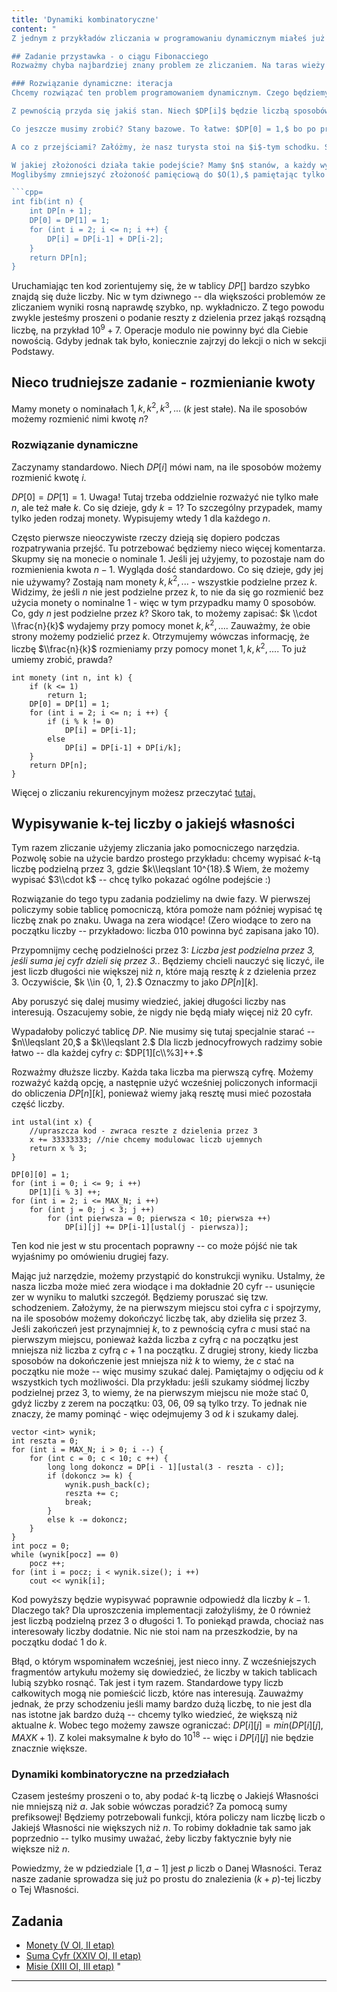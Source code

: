 ```yaml
---
title: 'Dynamiki kombinatoryczne'
content: "
Z jednym z przykładów zliczania w programowaniu dynamicznym miałeś już do czynienia podczas wprowadzenia do tego działu. Pamiętasz zadanie z liczbami? Dzisiaj nauczymy się rozwiązywać podobne zadania, a także kilka nieco trudniejszych. Zacznijmy od czegoś prostego. 

## Zadanie przystawka - o ciągu Fibonacciego
Rozważmy chyba najbardziej znany problem ze zliczaniem. Na taras wieży widokowej prowadzą schody o $n$ stopniach. Turysta wchodzi na taras wykonując kroki co $1$ lub co $2$ stopnie. Na ile sposobów turysta może przejść schody?.

### Rozwiązanie dynamiczne: iteracja
Chcemy rozwiązać ten problem programowaniem dynamicznym. Czego będziemy potrzebować?

Z pewnością przyda się jakiś stan. Niech $DP[i]$ będzie liczbą sposobów, na które możemy przejść schody z $i$ stopniami.

Co jeszcze musimy zrobić? Stany bazowe. To łatwe: $DP[0] = 1,$ bo po prostu stoimy w miejscu, a $DP[1] = 1,$ bo musimy przejść o jeden schodek.

A co z przejściami? Załóżmy, że nasz turysta stoi na $i$-tym schodku. Skąd mógł przyjść w jednym ruchu? Ze schodków $i-1$ lub $i-2,$ wykonując odpowiednio kroki o $1$ lub o $2$ schodki. Wobec tego $DP[i] = DP[i-1] + DP[i-2].$

W jakiej złożoności działa takie podejście? Mamy $n$ stanów, a każdy wyliczamy w $O(1).$ Złożoność czasowa wynosi więc $O(n),$ podobnie jak pamięciowa.
Moglibyśmy zmniejszyć złożoność pamięciową do $O(1),$ pamiętając tylko dwie ostatnie wartości tablicy (innych już nie będziemy potrzebować). Oto kod:

```cpp=
int fib(int n) {
	int DP[n + 1];
	DP[0] = DP[1] = 1;
	for (int i = 2; i <= n; i ++) {
		DP[i] = DP[i-1] + DP[i-2];
	}
	return DP[n];
}
```

Uruchamiając ten kod zorientujemy się, że w tablicy $DP[]$ bardzo szybko znajdą się duże liczby. Nic w tym dziwnego -- dla większości problemów ze zliczaniem wyniki rosną naprawdę szybko, np. wykładniczo. Z tego powodu zwykle jesteśmy proszeni o podanie reszty z dzielenia przez jakąś rozsądną liczbę, na przykład $10^9+7.$ Operacje modulo nie powinny być dla Ciebie nowością. Gdyby jednak tak było, koniecznie zajrzyj do lekcji o nich w sekcji Podstawy.

## Nieco trudniejsze zadanie - rozmienianie kwoty
Mamy monety o nominałach $1, k, k^2, k^3, ...$ ($k$ jest stałe). Na ile sposobów możemy rozmienić nimi kwotę $n$?

### Rozwiązanie dynamiczne
Zaczynamy standardowo. Niech $DP[i]$ mówi nam, na ile sposobów możemy rozmienić kwotę $i.$

$DP[0] = DP[1] = 1.$ Uwaga! Tutaj trzeba oddzielnie rozważyć nie tylko małe $n$, ale też małe $k$. Co się dzieje, gdy $k=1$? To szczególny przypadek, mamy tylko jeden rodzaj monety. Wypisujemy wtedy $1$ dla każdego $n.$

Często pierwsze nieoczywiste rzeczy dzieją się dopiero podczas rozpatrywania przejść. Tu potrzebować będziemy nieco więcej komentarza. Skupmy się na monecie o nominale $1.$ Jeśli jej użyjemy, to pozostaje nam do rozmienienia kwota $n-1.$ Wygląda dość standardowo. Co się dzieje, gdy jej nie używamy?
Zostają nam monety $k, k^2, ...$ - wszystkie podzielne przez $k.$ Widzimy, że jeśli $n$ nie jest podzielne przez $k,$ to nie da się go rozmienić bez użycia monety o nominalne $1$ - więc w tym przypadku mamy $0$ sposobów. Co, gdy $n$ jest podzielne przez $k$? Skoro tak, to możemy zapisać: $k \\cdot \\frac{n}{k}$ wydajemy przy pomocy monet $k, k^2, ....$ Zauważmy, że obie strony możemy podzielić przez $k.$ Otrzymujemy wówczas informację, że liczbę $\\frac{n}{k}$ rozmieniamy przy pomocy monet $1, k, k^2, ....$ To już umiemy zrobić, prawda?

```cpp=
int monety (int n, int k) {
	if (k <= 1)
		return 1;
	DP[0] = DP[1] = 1;
	for (int i = 2; i <= n; i ++) {
		if (i % k != 0)
			DP[i] = DP[i-1];
		else
			DP[i] = DP[i-1] + DP[i/k];
	}
	return DP[n];
}
```

Więcej o zliczaniu rekurencyjnym możesz przeczytać [tutaj.](http://www-users.mat.umk.pl/~sendlew/w12/mata2-rekurencja-slajdy.pdf)

## Wypisywanie k-tej liczby o jakiejś własności
Tym razem zliczanie użyjemy zliczania jako pomocniczego narzędzia. Pozwolę sobie na użycie bardzo prostego przykładu: chcemy wypisać $k$-tą liczbę podzielną przez $3,$ gdzie $k\\leqslant 10^{18}.$ Wiem, że możemy wypisać $3\\cdot k$ -- chcę tylko pokazać ogólne podejście :) 

Rozwiązanie do tego typu zadania podzielimy na dwie fazy. W pierwszej policzymy sobie tablicę pomocniczą, która pomoże nam później wypisać tę liczbę znak po znaku. Uwaga na zera wiodące! (Zero wiodące to zero na początku liczby -- przykładowo: liczba $010$ powinna być zapisana jako $10$).

Przypomnijmy cechę podzielności przez $3$: <i>Liczba jest podzielna przez $3,$ jeśli suma jej cyfr dzieli się przez $3.$</i>. Będziemy chcieli nauczyć się liczyć, ile jest liczb długości nie większej niż $n,$ które mają resztę $k$ z dzielenia przez $3.$ Oczywiście, $k \\in {0, 1, 2}.$ Oznaczmy to jako $DP[n][k].$

Aby poruszyć się dalej musimy wiedzieć, jakiej długości liczby nas interesują. Oszacujemy sobie, że nigdy nie będą miały więcej niż $20$ cyfr.

Wypadałoby policzyć tablicę $DP.$ Nie musimy się tutaj specjalnie starać -- $n\\leqslant 20,$ a $k\\leqslant 2.$ Dla liczb jednocyfrowych radzimy sobie łatwo -- dla każdej cyfry $c$: $DP[1][c\\%3]++.$

Rozważmy dłuższe liczby. Każda taka liczba ma pierwszą cyfrę. Możemy rozważyć każdą opcję, a następnie użyć wcześniej policzonych informacji do obliczenia $DP[n][k],$ ponieważ wiemy jaką resztę musi mieć pozostała część liczby.

```cpp=
int ustal(int x) {
	//upraszcza kod - zwraca reszte z dzielenia przez 3
	x += 33333333; //nie chcemy modulowac liczb ujemnych
	return x % 3;
}

DP[0][0] = 1;
for (int i = 0; i <= 9; i ++)
	DP[1][i % 3] ++;
for (int i = 2; i <= MAX_N; i ++)
	for (int j = 0; j < 3; j ++)
		for (int pierwsza = 0; pierwsza < 10; pierwsza ++)
			DP[i][j] += DP[i-1][ustal(j - pierwsza)];
```

Ten kod nie jest w stu procentach poprawny -- co może pójść nie tak wyjaśnimy po omówieniu drugiej fazy.

Mając już narzędzie, możemy przystąpić do konstrukcji wyniku. Ustalmy, że nasza liczba może mieć zera wiodące i ma dokładnie $20$ cyfr -- usunięcie zer w wyniku to malutki szczegół. Będziemy poruszać się tzw. schodzeniem. Założymy, że na pierwszym miejscu stoi cyfra $c$ i spojrzymy, na ile sposobów możemy dokończyć liczbę tak, aby dzieliła się przez $3.$ Jeśli zakończeń jest przynajmniej $k,$ to z pewnością cyfra $c$ musi stać na pierwszym miejscu, ponieważ każda liczba z cyfrą $c$ na początku jest mniejsza niż liczba z cyfrą $c+1$ na początku. Z drugiej strony, kiedy liczba sposobów na dokończenie jest mniejsza niż $k$ to wiemy, że $c$ stać na początku nie może -- więc musimy szukać dalej. Pamiętajmy o odjęciu od $k$ wszystkich tych możliwości. Dla przykładu: jeśli szukamy siódmej liczby podzielnej przez $3,$ to wiemy, że na pierwszym miejscu nie może stać $0,$ gdyż liczby z zerem na początku: $03,$ $06,$ $09$ są tylko trzy. To jednak nie znaczy, że mamy pominąć - więc odejmujemy $3$ od $k$ i szukamy dalej.

```cpp=
vector <int> wynik;
int reszta = 0;
for (int i = MAX_N; i > 0; i --) {
	for (int c = 0; c < 10; c ++) {
		long long dokoncz = DP[i - 1][ustal(3 - reszta - c)];
		if (dokoncz >= k) {
			wynik.push_back(c);
			reszta += c;
			break;
		}
		else k -= dokoncz;
	}
}
int pocz = 0;
while (wynik[pocz] == 0)
	pocz ++;
for (int i = pocz; i < wynik.size(); i ++)
	cout << wynik[i];
```

Kod powyższy będzie wypisywać poprawnie odpowiedź dla liczby $k-1.$ Dlaczego tak? Dla uproszczenia implementacji założyliśmy, że $0$ również jest liczbą podzielną przez $3$ o długości $1.$ To poniekąd prawda, chociaż nas interesowały liczby dodatnie. Nic nie stoi nam na przeszkodzie, by na początku dodać $1$ do $k.$

Błąd, o którym wspominałem wcześniej, jest nieco inny. Z wcześniejszych fragmentów artykułu możemy się dowiedzieć, że liczby w takich tablicach lubią szybko rosnąć. Tak jest i tym razem. Standardowe typy liczb całkowitych mogą nie pomieścić liczb, które nas interesują. Zauważmy jednak, że przy schodzeniu jeśli mamy bardzo dużą liczbę, to nie jest dla nas istotne jak bardzo dużą -- chcemy tylko wiedzieć, że większą niż aktualne $k.$ Wobec tego możemy zawsze ograniczać: $DP[i][j] = min(DP[i][j], MAXK + 1).$ Z kolei maksymalne $k$ było do $10^{18}$ -- więc i $DP[i][j]$ nie będzie znacznie większe.

### Dynamiki kombinatoryczne na przedziałach
Czasem jesteśmy proszeni o to, aby podać $k$-tą liczbę o Jakiejś Własności nie mniejszą niż $a.$ Jak sobie wówczas poradzić? Za pomocą sumy prefiksowej! Będziemy potrzebowali funkcji, która policzy nam liczbę liczb o Jakiejś Własności nie większych niż $n.$ To robimy dokładnie tak samo jak poprzednio -- tylko musimy uważać, żeby liczby faktycznie były nie większe niż $n.$

Powiedzmy, że w pdziedziale $[1, a-1]$ jest $p$ liczb o Danej Własności. Teraz nasze zadanie sprowadza się już po prostu do znalezienia $(k+p)$-tej liczby o Tej Własności.

## Zadania
- [Monety (V OI, II etap)](https://szkopul.edu.pl/problemset/problem/GMBfzRQAdw3b7wfvC9Xf7YE4/site/?key=statement)
- [Suma Cyfr (XXIV OI, II etap)](https://szkopul.edu.pl/problemset/problem/Ng815bt4Fko9lj2-l7eVl3Aw/site/?key=statement)
- [Misie (XIII OI, III etap)](https://szkopul.edu.pl/problemset/problem/rjT2toimgFwJAHEb_-Lm75qm/site/?key=statement)
"
---
```

